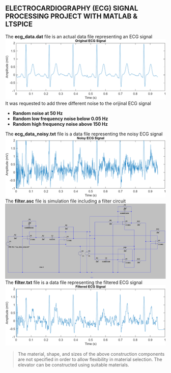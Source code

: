 ## ELECTROCARDIOGRAPHY (ECG) SIGNAL PROCESSING PROJECT WITH MATLAB & LTSPICE
   The **ecg_data.dat** file is an actual data file representing an ECG signal
   ![Original ECG Signal](original_ecg_signal.png)
   It was requested to add three different noise to the orijinal ECG signal
   - **Random noise at 50 Hz**
   - **Random low frequency noise below 0.05 Hz**
   - **Random high frequency noise above 150 Hz**

   The **ecg_data_noisy.txt** file is a data file representing the noisy ECG signal
   ![Noisy ECG Signal](noisy_ecg_signal.png)
   The **filter.asc** file is simulation file including a filter circuit
   ![Filter Circuit](filter_circuit.png)
   The **filter.txt** file is a data file representing the filtered ECG signal
   ![Filtered ECG Signal](filtered_ecg_signal.png)

> The material, shape, and sizes of the above construction components are not specified in order to allow flexibility in material selection. The elevator can be constructed using suitable materials.
